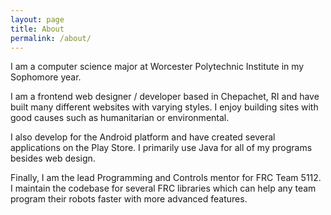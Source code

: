 ```yaml
---
layout: page
title: About
permalink: /about/
---
```



I am a computer science major at Worcester Polytechnic Institute in my Sophomore year.

I am a frontend web designer / developer based in Chepachet, RI and have built many different websites with varying styles. I enjoy building sites with good causes such as humanitarian or environmental.

I also develop for the Android platform and have created several applications on the Play Store. I primarily use Java for all of my programs besides web design.

Finally, I am the lead Programming and Controls mentor for FRC Team 5112. I maintain the codebase for several FRC libraries which can help any team program their robots faster with more advanced features.
